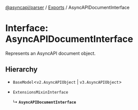 [@asyncapi/parser](../README.md) / [Exports](../modules.md) / AsyncAPIDocumentInterface

# Interface: AsyncAPIDocumentInterface

Represents an AsyncAPI document object.

## Hierarchy

- `BaseModel`<`v2.AsyncAPIObject` \| `v3.AsyncAPIObject`\>

- `ExtensionsMixinInterface`

  ↳ **`AsyncAPIDocumentInterface`**
